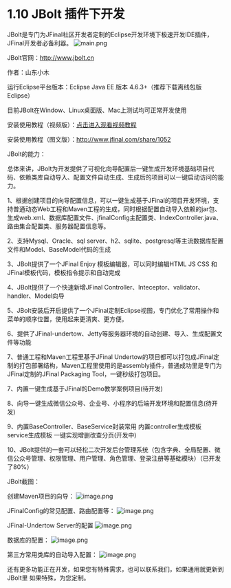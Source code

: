 # 1.10 JBolt 插件下开发
JBolt是专门为JFinal社区开发者定制的Eclipse开发环境下极速开发IDE插件，JFinal开发者必备利器。
![main.png](/1.10/10114_20190131214955.png)


JBolt官网：http://www.jbolt.cn

作者：山东小木

运行Eclipse平台版本：Eclipse Java EE 版本 4.6.3+（推荐下载离线包版Eclipse）

目前JBolt在Window、Linux桌面版、Mac上测试均可正常开发使用

安装使用教程（视频版）：[点击进入观看视频教程](https://ke.qq.com/course/354301)

安装使用教程（图文版）：http://www.jfinal.com/share/1052

JBolt的能力：

总体来讲，JBolt为开发提供了可视化向导配置后一键生成开发环境基础项目代码、依赖类库自动导入、配置文件自动生成、生成后的项目可以一键启动访问的能力。

1、根据创建项目的向导配置信息，可以一键生成基于JFinal的项目开发环境，支持普通动态Web工程和Maven工程的生成，同时根据配置自动导入依赖的jar包、生成web.xml、数据库配置文件、jfinalConfig主配置类、IndexController.java、路由集合配置类、服务器配置信息等。

2、支持Mysql、Oracle、sql server、h2、sqlite、postgresql等主流数据库配置文件和Model、BaseModel代码的生成

3、JBolt提供了一个JFinal Enjoy 模板编辑器，可以同时编辑HTML JS CSS 和JFinal模板代码，模板指令提示和自动完成

4、JBolt提供了一个快速新增JFinal Controller、Inteceptor、validator、handler、Model向导

5、JBolt安装后开启提供了一个JFinal定制Eclipse视图，专门优化了常用操作和菜单的顺序位置，使用起来更清爽、更方便。

6、提供了JFinal-undertow、Jetty等服务器环境的自动创建、导入、生成配置文件等功能

7、普通工程和Maven工程里基于JFinal Undertow的项目都可以打包成JFinal定制的打包部署结构，Maven工程里使用的是assembly插件，普通成功里是专门为JFinal定制的JFinal Packaging Tool，一键秒级打包项目。

7、内置一键生成基于JFinal的Demo教学案例项目(待开发)

8、向导一键生成微信公众号、企业号、小程序的后端开发环境和配置信息(待开发)

9、内置BaseController、BaseService封装常用 内置controller生成模板 service生成模板 一键实现增删改查分页(开发中)

10、JBolt提供的一套可以轻松二次开发后台管理系统（包含字典、全局配置、微信公众号管理、权限管理、用户管理、角色管理、登录注册等基础模块）（已开发了80%）

JBolt截图：

创建Maven项目的向导：
![image.png](/1.10/10114_20190131221320.png)

JFinalConfig的常见配置、路由配置等：
![image.png](/1.10/10114_20190131221614.png)

JFinal-Undertow Server的配置
![image.png](/1.10/10114_20190131221417.png)

数据库的配置：
![image.png](/1.10/10114_20190131221712.png)

第三方常用类库的自动导入配置：
![image.png](/1.10/10114_20190131222521.png)

还有更多功能正在开发，如果您有特殊需求，也可以联系我们，如果通用就更新到JBolt里 如果特殊，为您定制。